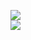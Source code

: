 [![](https://img.shields.io/badge/Made%20With-Github%20Spray-lightgrey.svg?style=for-the-badge&logo=github)](https://github.com/Annihil/github-spray#30965)  
[![](https://i.imgur.com/2DrTn0Z.gif)](https://github.com/Annihil/github-spray)